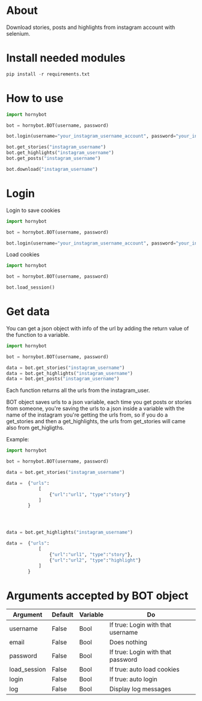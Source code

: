 # About
Download stories, posts and highlights from instagram account with selenium.

# Install needed modules

```python
pip install -r requirements.txt
```

# How to use
```python
import hornybot

bot = hornybot.BOT(username, password)

bot.login(username="your_instagram_username_account", password="your_instagram_username_password")

bot.get_stories("instagram_username")
bot.get_highlights("instagram_username")
bot.get_posts("instagram_username")

bot.download("instagram_username")
```

# Login

Login to save cookies
```python
import hornybot

bot = hornybot.BOT(username, password)

bot.login(username="your_instagram_username_account", password="your_instagram_username_password")
```

Load cookies
```python
import hornybot

bot = hornybot.BOT(username, password)

bot.load_session()
```

# Get data
You can get a json object with info of the url by adding the return value of the function to a variable. 
```python
import hornybot

bot = hornybot.BOT(username, password)

data = bot.get_stories("instagram_username")
data = bot.get_highlights("instagram_username")
data = bot.get_posts("instagram_username")
```

Each function returns all the urls from the instagram_user. 

BOT object saves urls to a json variable, each time you get posts or stories from someone, you're saving the urls to a json inside a variable with the name of the instagram you're getting the urls from, so if you do a get_stories and then a get_highlights, the urls from get_stories will came also from get_higligths.

Example:

```python
import hornybot

bot = hornybot.BOT(username, password)

data = bot.get_stories("instagram_username")

data =	{"urls":
			[
				{"url":"url1", "type":"story"}
			]
		}




data = bot.get_highlights("instagram_username")

data =	{"urls":
			[
				{"url":"url1", "type":"story"},
				{"url":"url2", "type":"highlight"}
			]
		}


```

# Arguments accepted by BOT object
|Argument|Default|Variable|Do|
|--------|-------|--------|--|
|username|False|Bool|If true: Login with that username|
|email|False|Bool|Does nothing|
|password|False|Bool|If true: Login with that password|
|load_session|False|Bool|If true: auto load cookies|
|login|False|Bool|If true: auto login|
|log|False|Bool|Display log messages|
